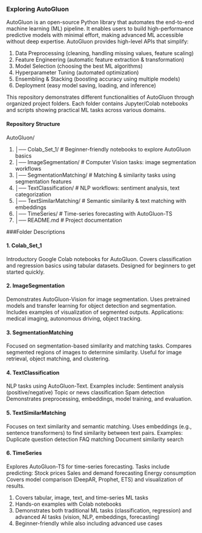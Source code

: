 ### Exploring AutoGluon
AutoGluon is an open-source Python library that automates the end-to-end machine learning (ML) pipeline. It enables users to build high-performance predictive models with minimal effort, making advanced ML accessible without deep expertise.
AutoGluon provides high-level APIs that simplify:
1) Data Preprocessing (cleaning, handling missing values, feature scaling)
2) Feature Engineering (automatic feature extraction & transformation)
3) Model Selection (choosing the best ML algorithms)
4) Hyperparameter Tuning (automated optimization)
5) Ensembling & Stacking (boosting accuracy using multiple models)
6) Deployment (easy model saving, loading, and inference)

This repository demonstrates different functionalities of AutoGluon through organized project folders. Each folder contains Jupyter/Colab notebooks and scripts showing practical ML tasks across various domains.

#### Repository Structure
AutoGluon/
1) │── Colab_Set_1/              # Beginner-friendly notebooks to explore AutoGluon basics
2) │── ImageSegmentation/        # Computer Vision tasks: image segmentation workflows
3) │── SegmentationMatching/     # Matching & similarity tasks using segmentation features
4) │── TextClassification/       # NLP workflows: sentiment analysis, text categorization
5) │── TextSimilarMatching/      # Semantic similarity & text matching with embeddings
6) │── TimeSeries/               # Time-series forecasting with AutoGluon-TS
7) │── README.md                 # Project documentation


###Folder Descriptions
####  1. Colab_Set_1
Introductory Google Colab notebooks for AutoGluon.
Covers classification and regression basics using tabular datasets.
Designed for beginners to get started quickly.
#### 2. ImageSegmentation
Demonstrates AutoGluon-Vision for image segmentation.
Uses pretrained models and transfer learning for object detection and segmentation.
Includes examples of visualization of segmented outputs.
Applications: medical imaging, autonomous driving, object tracking.
#### 3. SegmentationMatching
Focused on segmentation-based similarity and matching tasks.
Compares segmented regions of images to determine similarity.
Useful for image retrieval, object matching, and clustering.
#### 4. TextClassification
NLP tasks using AutoGluon-Text.
Examples include:
Sentiment analysis (positive/negative)
Topic or news classification
Spam detection
Demonstrates preprocessing, embeddings, model training, and evaluation.
#### 5. TextSimilarMatching
Focuses on text similarity and semantic matching.
Uses embeddings (e.g., sentence transformers) to find similarity between text pairs.
Examples:
Duplicate question detection
FAQ matching
Document similarity search
#### 6. TimeSeries
Explores AutoGluon-TS for time-series forecasting.
Tasks include predicting:
Stock prices
Sales and demand forecasting
Energy consumption
Covers model comparison (DeepAR, Prophet, ETS) and visualization of results.

1) Covers tabular, image, text, and time-series ML tasks
2)  Hands-on examples with Colab notebooks
3) Demonstrates both traditional ML tasks (classification, regression) and advanced AI tasks (vision, NLP, embeddings, forecasting)
4) Beginner-friendly while also including advanced use cases
